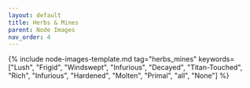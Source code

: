 ```yaml
---
layout: default
title: Herbs & Mines
parent: Node Images
nav_order: 4
---
```


{% include node-images-template.md tag="herbs_mines" keywords=["Lush", "Frigid", "Windswept", "Infurious", "Decayed", "Titan-Touched", "Rich", "Infurious", "Hardened", "Molten", "Primal", "all", "None"] %}
